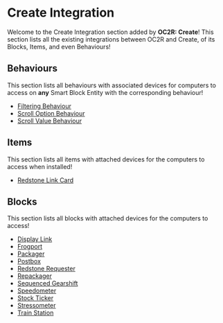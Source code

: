 # Create Integration
Welcome to the Create Integration section added by **OC2R: Create**! This section lists all the existing integrations between OC2R and Create, of its Blocks, Items, and even Behaviours!

## Behaviours
This section lists all behaviours with associated devices for computers to access on **any** Smart Block Entity with the corresponding behaviour!
- [Filtering Behaviour](behaviour/filtering.md)
- [Scroll Option Behaviour](behaviour/scroll_option.md)
- [Scroll Value Behaviour](behaviour/scroll_value.md)

## Items
This section lists all items with attached devices for the computers to access when installed!
- [Redstone Link Card](item/redstone_link.md)

## Blocks
This section lists all blocks with attached devices for the computers to access!
- [Display Link](block/display_link.md)
- [Frogport](block/frogport.md)
- [Packager](block/packager.md)
- [Postbox](block/postbox.md)
- [Redstone Requester](block/redstone_requester.md)
- [Repackager](block/repackager.md)
- [Sequenced Gearshift](block/sequenced_gearshift.md)
- [Speedometer](block/speedometer.md)
- [Stock Ticker](block/stock_ticker.md)
- [Stressometer](block/stressometer.md)
- [Train Station](block/train_station.md)